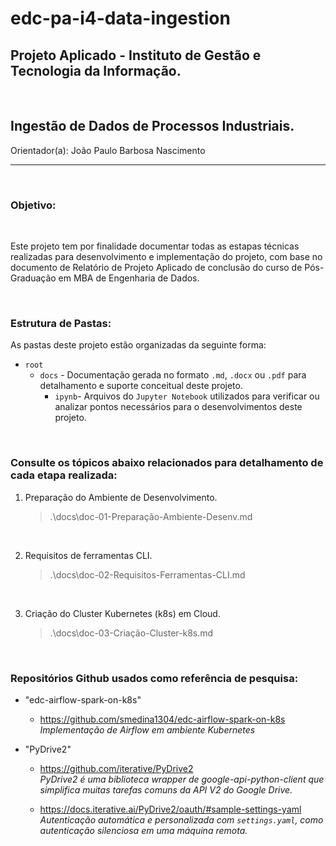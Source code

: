 # edc-pa-i4-data-ingestion

## Projeto Aplicado - Instituto de Gestão e Tecnologia da Informação.
<br>

## Ingestão de Dados de Processos Industriais.

Orientador(a): João Paulo Barbosa Nascimento

_____
<br>

### Objetivo:
<br>

Este projeto tem por finalidade documentar todas as estapas técnicas realizadas para desenvolvimento e implementação do projeto, com base no documento de Relatório de Projeto Aplicado de conclusão do curso de Pós-Graduação em MBA de Engenharia de Dados.

<br>

### Estrutura de Pastas:

As pastas deste projeto estão organizadas da seguinte forma:

- `root`
    - `docs` - Documentação gerada no formato `.md`, `.docx` ou `.pdf` para detalhamento e suporte conceitual deste projeto.
        - `ipynb`- Arquivos do `Jupyter Notebook` utilizados para verificar ou analizar pontos necessários para o desenvolvimentos deste projeto.

<br>

### Consulte os tópicos abaixo relacionados para detalhamento de cada etapa realizada:

1. Preparação do Ambiente de Desenvolvimento.
    >.\docs\doc-01-Preparação-Ambiente-Desenv.md
<br>

2. Requisitos de ferramentas CLI.
    >.\docs\doc-02-Requisitos-Ferramentas-CLI.md
<br>

3. Criação do Cluster Kubernetes (k8s) em Cloud.
    >.\docs\doc-03-Criação-Cluster-k8s.md
<br>

### Repositórios Github usados como referência de pesquisa:

- "edc-airflow-spark-on-k8s"
    - https://github.com/smedina1304/edc-airflow-spark-on-k8s
        <br>
        *Implementação de Airflow em ambiente Kubernetes*

- "PyDrive2"
    - https://github.com/iterative/PyDrive2
        <br>
        *PyDrive2 é uma biblioteca wrapper de google-api-python-client que simplifica muitas tarefas comuns da API V2 do Google Drive.*

    - https://docs.iterative.ai/PyDrive2/oauth/#sample-settings-yaml
        <br>
        *Autenticação automática e personalizada com `settings.yaml`, como autenticação silenciosa em uma máquina remota.*

<br>